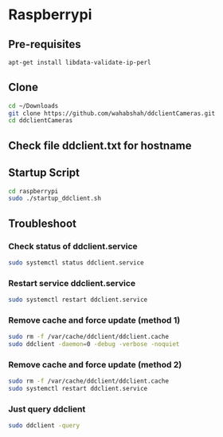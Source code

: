 
# Raspberrypi

## Pre-requisites

```sh
apt-get install libdata-validate-ip-perl
```

## Clone
```sh
cd ~/Downloads
git clone https://github.com/wahabshah/ddclientCameras.git
cd ddclientCameras
```

## Check file ddclient.txt for hostname


## Startup Script
```sh
cd raspberrypi
sudo ./startup_ddclient.sh
```

## Troubleshoot

### Check status of ddclient.service
```sh
sudo systemctl status ddclient.service
```

### Restart service ddclient.service
```sh
sudo systemctl restart ddclient.service
```

### Remove cache and force update (method 1)
```sh
sudo rm -f /var/cache/ddclient/ddclient.cache
sudo ddclient -daemon=0 -debug -verbose -noquiet
```

### Remove cache and force update (method 2)
```sh
sudo rm -f /var/cache/ddclient/ddclient.cache
sudo systemctl restart ddclient.service
```

### Just query ddclient
```sh
sudo ddclient -query
```